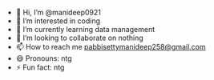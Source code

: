 - 👋 Hi, I’m @manideep0921
- 👀 I’m interested in coding
- 🌱 I’m currently learning data management 
- 💞️ I’m looking to collaborate on nothing
- 📫 How to reach me pabbisettymanideep258@gmail.com
- 😄 Pronouns: ntg
- ⚡ Fun fact: ntg

<!---
manideep0921/manideep0921 is a ✨ special ✨ repository because its `README.md` (this file) appears on your GitHub profile.
You can click the Preview link to take a look at your changes.
--->
